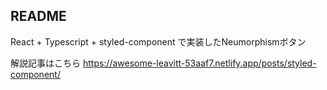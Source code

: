 ## README
React + Typescript + styled-component で実装したNeumorphismボタン

解説記事はこちら
https://awesome-leavitt-53aaf7.netlify.app/posts/styled-component/
